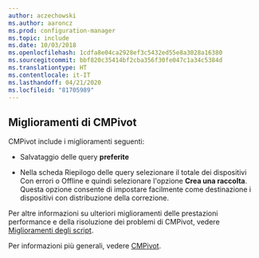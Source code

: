 ```yaml
---
author: aczechowski
ms.author: aaroncz
ms.prod: configuration-manager
ms.topic: include
ms.date: 10/03/2018
ms.openlocfilehash: 1cdfa8e04ca2928ef3c5432ed55e8a3028a16380
ms.sourcegitcommit: bbf820c35414bf2cba356f30fe047c1a34c5384d
ms.translationtype: HT
ms.contentlocale: it-IT
ms.lasthandoff: 04/21/2020
ms.locfileid: "81705989"
---
```

## <a name="improvements-to-cmpivot"></a><a name="bkmk_cmpivot"></a> Miglioramenti di CMPivot
<!--1359068-->

CMPivot include i miglioramenti seguenti:

- Salvataggio delle query **preferite**  

- Nella scheda Riepilogo delle query selezionare il totale dei dispositivi Con errori o Offline e quindi selezionare l'opzione **Crea una raccolta**. Questa opzione consente di impostare facilmente come destinazione i dispositivi con distribuzione della correzione.  

Per altre informazioni su ulteriori miglioramenti delle prestazioni performance e della risoluzione dei problemi di CMPivot, vedere [Miglioramenti degli script](#bkmk_scripts).

Per informazioni più generali, vedere [CMPivot](../../../servers/manage/cmpivot.md).


